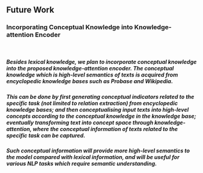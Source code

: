 ## Future Work
### Incorporating Conceptual Knowledge into Knowledge-attention Encoder  
<br />

##### Besides lexical knowledge, we plan to incorporate conceptual knowledge into the proposed knowledge-attention encoder. The conceptual knowledge which is high-level semantics of texts is acquired from encyclopedic knowledge bases such as Probase and Wikipedia. 

##### This can be done by first generating conceptual indicators related to the specific task (not limited to relation extraction) from encyclopedic knowledge bases; and then conceptualising input texts into high-level concepts according to the conceptual knowledge in the knowledge base; eventually transforming text into concept space through knowledge-attention, where the conceptual information of texts related to the specific task can be captured.

##### Such conceptual information will provide more high-level semantics to the model compared with lexical information, and will be useful for various NLP tasks which require semantic understanding.
